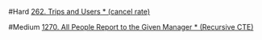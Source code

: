 #Hard
[262. Trips and Users * (cancel rate)]()

#Medium
[1270. All People Report to the Given Manager * (Recursive CTE)]()